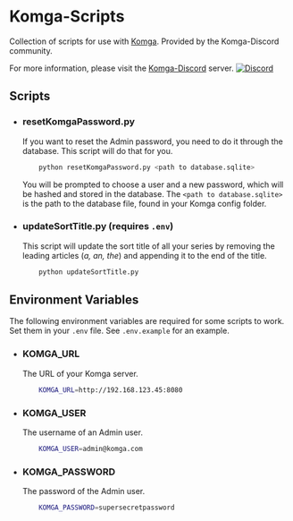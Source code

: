# Komga-Scripts
Collection of scripts for use with [Komga](https://komga.org/).
Provided by the Komga-Discord community. 

For more information, please visit the [Komga-Discord](https://discord.gg/TdRpkDu) server.
[![Discord](https://img.shields.io/discord/678794935368941569?label=Discord&color=blue)](https://discord.gg/TdRpkDu)

## Scripts

* ### resetKomgaPassword.py
    If you want to reset the Admin password, you need to do it through the database.
    This script will do that for you.
    ```bash
        python resetKomgaPassword.py <path to database.sqlite>
    ```
    You will be prompted to choose a user and a new password, 
    which will be hashed and stored in the database.
    The ```<path to database.sqlite>``` is the path to the database file, found in your Komga config folder.

* ### updateSortTitle.py (requires ````.env````)
    This script will update the sort title of all your series by removing the leading articles (*a, an, the*)
    and appending it to the end of the title.
    ```bash
        python updateSortTitle.py
    ```

## Environment Variables
The following environment variables are required for some scripts to work.
Set them in your ```.env``` file. See ```.env.example``` for an example.
+ ### KOMGA_URL
    The URL of your Komga server.
    ```bash
        KOMGA_URL=http://192.168.123.45:8080
    ```
+ ### KOMGA_USER
    The username of an Admin user.
    ```bash
        KOMGA_USER=admin@komga.com
    ```
+ ### KOMGA_PASSWORD
    The password of the Admin user.
    ```bash
        KOMGA_PASSWORD=supersecretpassword
    ```
